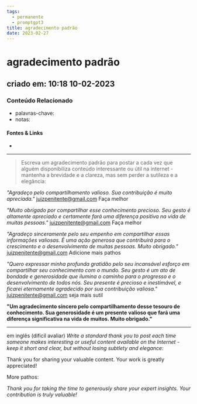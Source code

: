 ```yaml
---
tags:
  - permanente
  - promptgpt3
title: agradecimento padrão
date: 2023-02-27
---
```

# agradecimento padrão
## criado em: 10:18 10-02-2023

### Conteúdo Relacionado
- palavras-chave: 
- notas: 

#### Fontes & Links
- 
---
>Escreva um agradecimento padrão para postar a cada vez que alguém disponibiliza conteúdo interessante ou útil na internet - mantenha a brevidade e a clareza, mas sem perder a sutileza e a elegância:

*"Agradeço pelo compartilhamento valioso. Sua contribuição é muito apreciada."*
juizpenitente@gmail.com
Faça melhor

*"Muito obrigado por compartilhar esse conhecimento precioso. Seu gesto é altamente apreciado e certamente fará uma diferença positiva na vida de muitas pessoas."*
juizpenitente@gmail.com
Faça melhor

*"Agradeço sinceramente pelo seu empenho em compartilhar essas informações valiosas. É uma ação generosa que contribuirá para o crescimento e o desenvolvimento de muitas pessoas. Muito obrigado."*
juizpenitente@gmail.com
Adicione mais pathos

*"Quero expressar minha profunda gratidão pelo seu incansável esforço em compartilhar seu conhecimento com o mundo. Seu gesto é um ato de bondade e generosidade que ilumina o caminho para o progresso e o desenvolvimento de todos nós. Seu presente é precioso e inestimável, e ficarei eternamente agradecido por sua contribuição valiosa."*
juizpenitente@gmail.com
seja mais sutil

**"Um agradecimento sincero pelo compartilhamento desse tesouro de conhecimento. Sua generosidade é um presente valioso que fará uma diferença significativa na vida de muitos. Muito obrigado."**

---

em inglês (difícil avaliar)
*Write a standard thank you to post each time someone makes interesting or useful content available on the Internet - keep it short and clear, but without losing subtlety and elegance:* 


Thank you for sharing your valuable content. Your work is greatly appreciated! 

More pathos: 

*Thank you for taking the time to generously share your expert insights. Your contribution is truly valuable!*
